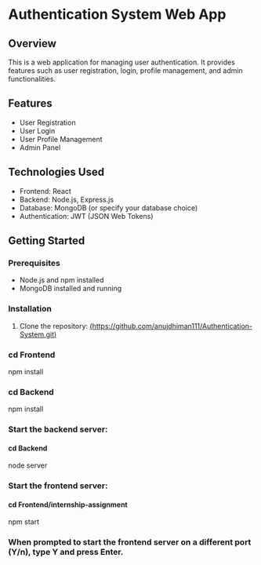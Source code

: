 # Authentication System Web App

## Overview

This is a web application for managing user authentication. It provides features such as user registration, login, profile management, and admin functionalities.

## Features

- User Registration
- User Login
- User Profile Management
- Admin Panel

## Technologies Used

- Frontend: React
- Backend: Node.js, Express.js
- Database: MongoDB (or specify your database choice)
- Authentication: JWT (JSON Web Tokens)

## Getting Started

### Prerequisites

- Node.js and npm installed
- MongoDB installed and running

### Installation

1. Clone the repository:
 [ (https://github.com/anujdhiman111/Authentication-System.git)](https://github.com/anujdhiman111/Authentication-System.git)
   
### cd Frontend
 npm install
### cd Backend
 npm install

### Start the backend server:
#### cd Backend
 node server

### Start the frontend server:
#### cd Frontend/internship-assignment
 npm start

### When prompted to start the frontend server on a different port (Y/n), type Y and press Enter.



